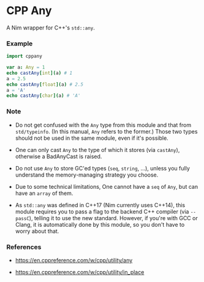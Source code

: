 # CPP Any
A Nim wrapper for C++'s `std::any`.

### Example

```nim
import cppany

var a: Any = 1
echo castAny[int](a) # 1
a = 2.5
echo castAny[float](a) # 2.5
a = 'A'
echo castAny[char](a) # 'A'
```

### Note
+ Do not get confused with the `Any` type from this module and that from `std/typeinfo`. (In this manual, `Any` refers to the former.) Those two types should not be used in the same module, even if it's possible.

+ One can only cast `Any` to the type of which it stores (via `castAny`), otherwise a BadAnyCast is raised.

+ Do not use `Any` to store GC'ed types (`seq`, `string`, ...), unless you fully understand the memory-managing strategy you choose.

+ Due to some technical limitations, One cannot have a `seq` of `Any`, but can have an `array` of them.

+ As `std::any` was defined in C++17  (Nim currently uses C++14), this module requires you to pass a flag to the backend C++ compiler (via `--passC`), telling it to use the new standard. However, if you're with GCC or Clang, it is automatically done by this module, so you don't have to worry about that.

### References

+ <https://en.cppreference.com/w/cpp/utility/any>

+ <https://en.cppreference.com/w/cpp/utility/in_place>
